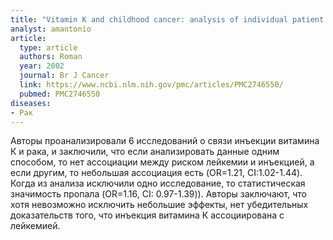 ```yaml
---
title: "Vitamin K and childhood cancer: analysis of individual patient data from six case-control studies"
analyst: amantonio
article:
  type: article
  authors: Roman
  year: 2002
  journal: Br J Cancer
  link: https://www.ncbi.nlm.nih.gov/pmc/articles/PMC2746550/
  pubmed: PMC2746550
diseases:
- Рак
---
```


Авторы проанализировали 6 исследований о связи инъекции витамина К и рака, и заключили, что если анализировать данные одним способом, то нет ассоциации между риском лейкемии и инъекцией, а если другим, то небольшая ассоциация есть (OR=1.21, CI:1.02-1.44). Когда из анализа исключили одно исследование, то статистическая значимость пропала (OR=1.16, CI: 0.97-1.39)).
Авторы заключают, что хотя невозможно исключить небольшие эффекты, нет убедительных доказательств того, что инъекция витамина К ассоциирована с лейкемией.
